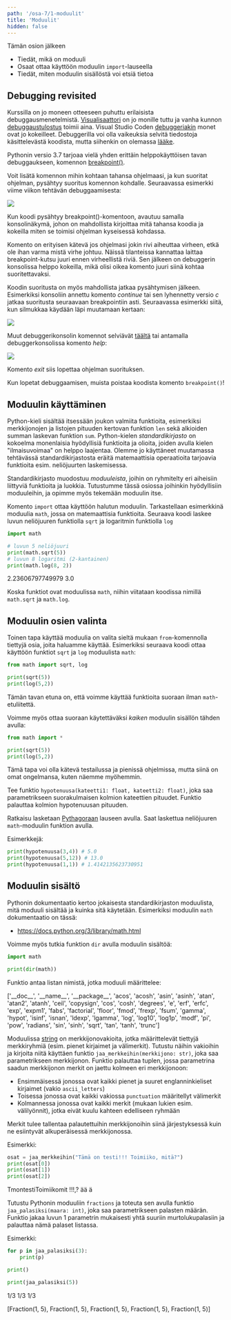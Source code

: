 ```yaml
---
path: '/osa-7/1-moduulit'
title: 'Moduulit'
hidden: false
---
```


<text-box variant='learningObjectives' name='Oppimistavoitteet'>

Tämän osion jälkeen

- Tiedät, mikä on moduuli
- Osaat ottaa käyttöön moduulin `import`-lauseella
- Tiedät, miten moduulin sisällöstä voi etsiä tietoa

</text-box>

## Debugging revisited

Kurssilla on jo moneen otteeseen puhuttu erilaisista debuggausmenetelmistä. [Visualisaattori](http://www.pythontutor.com/visualize.html#mode=edit) on jo monille tuttu ja vanha kunnon [debuggaustulostus](osa-2/1-ohjelmoinnin-termeja#debuggaaminen) toimii aina. Visual Studio Coden [debuggeriakin](/osa-4/1-vscode#debuggeri) monet ovat jo kokeilleet. Debuggerilla voi olla vaikeuksia selvitä tiedostoja käsittelevästä koodista, mutta siihenkin on olemassa [lääke](/osa-6/1-tiedostojen-lukeminen#tiedostoja-lukevan-koodin-debuggaus).

Pythonin versio 3.7 tarjoaa vielä yhden erittäin helppokäyttöisen tavan debuggaukseen, komennon [breakpoint()](https://docs.python.org/3/library/functions.html?highlight=breakpoint#breakpoint).

Voit lisätä komennon mihin kohtaan tahansa ohjelmaasi, ja kun suoritat ohjelman, pysähtyy suoritus komennon kohdalle. Seuraavassa esimerkki viime viikon tehtävän debuggaamisesta:

<img src="7_1_1.png">

Kun koodi pysähtyy breakpoint()-komentoon, avautuu samalla konsolinäkymä, johon on mahdollista kirjoittaa mitä tahansa koodia ja kokeilla miten se toimisi ohjelman kyseisessä kohdassa.

Komento on erityisen kätevä jos ohjelmasi jokin rivi aiheuttaa virheen, etkä ole ihan varma mistä virhe johtuu. Näissä tilanteissa kannattaa laittaa breakpoint-kutsu juuri ennen virheellistä riviä. Sen jälkeen on debuggerin konsolissa helppo kokeilla, mikä olisi oikea komento juuri siinä kohtaa suoritettavaksi.

Koodin suoritusta on myös mahdollista jatkaa pysähtymisen jälkeen. Esimerkiksi konsoliin annettu komento _continue_ tai sen lyhennetty versio _c_ jatkaa suoritusta seuraavaan breakpointiin asti. Seuraavassa esimerkki siitä, kun silmukkaa käydään läpi muutamaan kertaan:

<img src="7_1_2.png">

Muut debuggerikonsolin komennot selviävät [täältä](https://docs.python.org/3/library/pdb.html#debugger-commands) tai antamalla debuggerkonsolissa komento _help_:

<img src="7_1_3.png">

Komento _exit_ siis lopettaa ohjelman suorituksen.

Kun lopetat debuggaamisen, muista poistaa koodista komento `breakpoint()`!

## Moduulin käyttäminen

Python-kieli sisältää itsessään joukon valmiita funktioita, esimerkiksi merkkijonojen ja listojen pituuden kertovan funktion `len` sekä alkioiden summan laskevan funktion `sum`. Python-kielen _standardikirjasto_ on kokoelma monenlaisia hyödyllisiä funktioita ja olioita, joiden avulla kielen "ilmaisuvoimaa" on helppo laajentaa. Olemme jo käyttäneet muutamassa tehtävässä standardikirjastosta eräitä matemaattisia operaatioita tarjoavia funktioita esim. neliöjuurten laskemisessa.

Standardikirjasto muodostuu _moduuleista_, joihin on ryhmitelty eri aiheisiin liittyviä funktioita ja luokkia. Tutustumme tässä osiossa joihinkin hyödyllisiin moduuleihin, ja opimme myös tekemään moduulin itse.

Komento `import` ottaa käyttöön halutun moduulin. Tarkastellaan esimerkkinä moduulia `math`, jossa on matemaattisia funktioita. Seuraava koodi laskee luvun neliöjuuren funktiolla `sqrt` ja logaritmin funktiolla `log`

```python
import math

# luvun 5 neliöjuuri
print(math.sqrt(5))
# luvun 8 logaritmi (2-kantainen)
print(math.log(8, 2))
```

<sample-output>

2.23606797749979
3.0

</sample-output>

Koska funktiot ovat moduulissa `math`, niihin viitataan koodissa nimillä `math.sqrt` ja `math.log`.

## Moduulin osien valinta

Toinen tapa käyttää moduulia on valita sieltä mukaan `from`-komennolla tiettyjä osia, joita haluamme käyttää. Esimerkiksi seuraava koodi ottaa käyttöön funktiot `sqrt` ja `log` moduulista `math`:

```python
from math import sqrt, log

print(sqrt(5))
print(log(5,2))
```

Tämän tavan etuna on, että voimme käyttää funktioita suoraan ilman `math`-etuliitettä.

Voimme myös ottaa suoraan käytettäväksi _kaiken_ moduulin sisällön tähden avulla:

```python
from math import *

print(sqrt(5))
print(log(5,2))
```

Tämä tapa voi olla kätevä testailussa ja pienissä ohjelmissa, mutta siinä on omat ongelmansa, kuten näemme myöhemmin.

<programming-exercise name='Hypotenuusa' tmcname='osa07-01_hypotenuusa'>

Tee funktio `hypotenuusa(kateetti1: float, kateetti2: float)`, joka saa parametrikseen suorakulmaisen kolmion kateettien pituudet. Funktio palauttaa kolmion hypotenuusan pituuden.

Ratkaisu lasketaan [Pythagoraan](https://fi.wikipedia.org/wiki/Pythagoraan_lause) lauseen avulla. Saat laskettua neliöjuuren `math`-moduulin funktion avulla.

Esimerkkejä:

```python
print(hypotenuusa(3,4)) # 5.0
print(hypotenuusa(5,12)) # 13.0
print(hypotenuusa(1,1)) # 1.4142135623730951
```

</programming-exercise>

## Moduulin sisältö

Pythonin dokumentaatio kertoo jokaisesta standardikirjaston moduulista, mitä moduuli sisältää ja kuinka sitä käytetään. Esimerkiksi moduulin `math` dokumentaatio on tässä:

* https://docs.python.org/3/library/math.html

Voimme myös tutkia funktion `dir` avulla moduulin sisältöä:

```python
import math

print(dir(math))
```

Funktio antaa listan nimistä, jotka moduuli määrittelee:

<sample-output>

['\_\_doc\_\_', '\_\_name\_\_', '\_\_package\_\_', 'acos', 'acosh', 'asin', 'asinh', 'atan', 'atan2', 'atanh', 'ceil', 'copysign', 'cos', 'cosh', 'degrees', 'e', 'erf', 'erfc', 'exp', 'expm1', 'fabs', 'factorial', 'floor', 'fmod', 'frexp', 'fsum', 'gamma', 'hypot', 'isinf', 'isnan', 'ldexp', 'lgamma', 'log', 'log10', 'log1p', 'modf', 'pi', 'pow', 'radians', 'sin', 'sinh', 'sqrt', 'tan', 'tanh', 'trunc']

</sample-output>

<programming-exercise name='Erikoismerkit' tmcname='osa07-02_erikoismerkit'>

Moduulissa [string](https://docs.python.org/3/library/string.html) on merkkijonovakioita, jotka määrittelevät tiettyjä merkkiryhmiä (esim. pienet kirjaimet ja välimerkit). Tutustu näihin vakioihin ja kirjoita niitä käyttäen funktio `jaa_merkkeihin(merkkijono: str)`, joka saa parametrikseen merkkijonon. Funktio palauttaa tuplen, jossa parametrina saadun merkkijonon merkit on jaettu kolmeen eri merkkijonoon:

* Ensimmäisessä jonossa ovat kaikki pienet ja suuret englanninkieliset kirjaimet (vakio `ascii_letters`)
* Toisessa jonossa ovat kaikki vakiossa `punctuation` määritellyt välimerkit
* Kolmannessa jonossa ovat kaikki merkit (mukaan lukien esim. välilyönnit), jotka eivät kuulu kahteen edelliseen ryhmään

Merkit tulee tallentaa palautettuihin merkkijonoihin siinä järjestyksessä kuin ne esiintyvät alkuperäisessä merkkijonossa.

Esimerkki:

```python
osat = jaa_merkkeihin("Tämä on testi!!! Toimiiko, mitä?")
print(osat[0])
print(osat[1])
print(osat[2])
```

<sample-output>

TmontestiToimiikomit
!!!,?
ää    ä

</sample-output>

</programming-exercise>

<programming-exercise name='Murtoluvuilla laskeminen' tmcname='osa07-03_murtoluvuilla_laskeminen'>

Tutustu Pythonin moduuliin `fractions` ja toteuta sen avulla funktio `jaa_palasiksi(maara: int)`, joka saa parametrikseen palasten määrän. Funktio jakaa luvun 1 parametrin mukaisesti yhtä suuriin murtolukupalasiin ja palauttaa nämä palaset listassa.

Esimerkki:

```python
for p in jaa_palasiksi(3):
    print(p)

print()

print(jaa_palasiksi(5))
```

<sample-output>

1/3
1/3
1/3

[Fraction(1, 5), Fraction(1, 5), Fraction(1, 5), Fraction(1, 5), Fraction(1, 5)]

</sample-output>

</programming-exercise>

<quiz id="2ae7a041-d84f-5a17-9d1a-d1f8cf68f5d0"></quiz>
